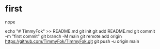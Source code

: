 # first
nope


echo "# TimmyFok" >> README.md
git init
git add README.md
git commit -m "first commit"
git branch -M main
git remote add origin https://github.com/TimmyFok/TimmyFok.git
git push -u origin main
